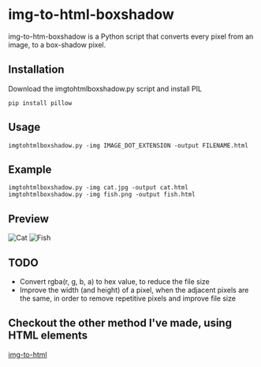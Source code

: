 # img-to-html-boxshadow

img-to-htm-boxshadow is a Python script that converts every pixel from an image, to a box-shadow pixel.

## Installation

Download the imgtohtmlboxshadow.py script and install PIL

```
pip install pillow
```

## Usage

```
imgtohtmlboxshadow.py -img IMAGE_DOT_EXTENSION -output FILENAME.html
```

## Example

```
imgtohtmlboxshadow.py -img cat.jpg -output cat.html
imgtohtmlboxshadow.py -img fish.png -output fish.html
```

## Preview

![Cat](https://i.postimg.cc/fWrJByhS/cat.png)
![Fish](https://i.postimg.cc/zfCgQrkZ/Screenshot-105.png)

## TODO

- Convert rgba(r, g, b, a) to hex value, to reduce the file size
- Improve the width (and height) of a pixel, when the adjacent pixels are the same, in order to remove repetitive pixels and improve file size 

## Checkout the other method I've made, using HTML elements
[img-to-html](https://github.com/pinguluk/img-to-html)
